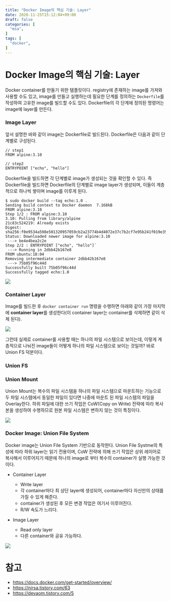 ```yaml
---
title: "Docker Image의 핵심 기술: Layer"
date: 2020-11-25T15:12:04+09:00
draft: false
categories: [  
  "msa",
]
tags: [
  "docker",
]
---
```


# Docker Image의 핵심 기술: Layer

Docker container를 만들기 위한 템플릿이다. registry에 존재하는 image를 가져와 사용할 수도 있고, image를 만들고 실행하는데 필요한 단계를 정의하는 `Dockerfile`를 작성하여 고유한 image를 빌드할 수도 있다. Dockerfile의 각 단계에 정의된 명령어는 image에 layer를 만든다.

### Image Layer
앞서 설명한 바와 같이 image는 Dockerfile로 빌드된다. Dockerfile은 다음과 같이 단계별로 구성된다.
```
// step1
FROM alpine:3.10

// step2
ENTRYPOINT ["echo", "hello"]
```

Dockerfile을 빌드하면 각 단계별로 image가 생성되는 것을 확인할 수 있다. 즉 Dockerfile을 빌드하면 Dockerfile의 단계별로 image layer가 생성되며, 이들이 계층적으로 하나씩 쌓이며 image를 이루게 된다.
```
$ sudo docker build --tag echo:1.0 .
Sending build context to Docker daemon  7.168kB
FROM alpine:3.10
Step 1/2 : FROM alpine:3.10
3.10: Pulling from library/alpine
21c83c524219: Already exists
Digest: sha256:f0e9534a598e501320957059cb2a23774b4d4072e37c7b2cf7e95b241f019e35
Status: Downloaded newer image for alpine:3.10
 ---> be4e4bea2c2e
Step 2/2 : ENTRYPOINT ["echo", "hello"]`
 ---> Running in 2dbb42b167e8
FROM ubuntu:18:04
Removing intermediate container 2dbb42b167e8
 ---> 75b05f96c44d
Successfully built 75b05f96c44d
Successfully tagged echo:1.0
```
![](/images/20201125_docker_image_layer/img-layer.png)

### Container Layer
Image를 빌드한 후 `docker container run` 명령을 수행하면 아래와 같이 가장 마지막에 **container layer**를 생성한다(이 container layer는 container를 삭제하면 같이 삭제 된다).

![](/images/20201125_docker_image_layer/container-layer.png)

그런데 실제로 container를 사용할 때는 하나의 파일 시스템으로 보이는데, 이렇게 계층적으로 나눠진 image들이 어떻게 하나의 파일 시스템으로 보이는 것일까? 바로 Union FS 덕분이다.

### Union FS

### Union Mount
Union Mount는 복수의 파일 시스템을 하나의 파일 시스템으로 마운트하는 기능으로 두 파일 시스템에서 동일한 파일이 있다면 나중에 마운트 된 파일 시스템의 파일을 Overlay한다. 하위 파일에 대한 쓰기 작업은 CoW(Copy on Write) 전략에  따라 복사본을 생성하여 수행하므로 원본 파일 시스템은 변하지 않는 것이 특징이다.

![](/images/20201125_docker_image_layer/unionfs.png)


### Docker Image: Union File System 
Docker image는 Union File System 기반으로 동작한다. Union File Systme의 특성에 따라 하위 layer는 읽기 전용이며, CoW 전략에 의해 쓰기 작업은 상위 레이어로 복사해서 이루어지기 때문에 하나의 image로 부터 복수의 container가 실행 가능한 것이다.

* Container Layer
    - Write layer
    - 각 container마다 최 상단 layer에 생성되어, container마다 자신만의 상태를 가질 수 있게 해준다.
    - container가 생성된 후 모든 변경 작업은 여기서 이루어진다.
    - R/W 속도가 느리다.

* Image Layer
    - Read only layer
    - 다른 container와 공유 가능하다.

![](/images/20201125_docker_image_layer/layers.jpeg)

# 참고
* https://docs.docker.com/get-started/overview/
* https://nirsa.tistory.com/63
* https://devaom.tistory.com/5